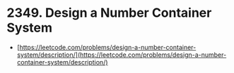 # 2349. Design a Number Container System

- [https://leetcode.com/problems/design-a-number-container-system/description/](https://leetcode.com/problems/design-a-number-container-system/description/)
